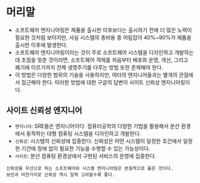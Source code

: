 # 머리말
- 소프트웨어 엔지니어링은 제품을 출시한 이후보다는 출시하기 전에 더 많은 노력이 필요한 것처럼 보이지만, 사실 시스템의 총비용 중 어림잡아 40%~90%가 제품을 출시한 이후에 발생한다.
- 소프트웨어 엔지니어링이라는 것이 주로 소프트웨어 시스템을 디자인하고 개발하는데 초점을 맞춘 것이라면, 소프트웨어 객체를 처음부터 배포와 운영, 개선, 그리고 폐기에 이르기까지 전체 생명주기를 다루는 방법 또한 존재해야 한다.
- 이 방법은 다양한 범위의 기술을 사용하지만, 여타의 엔지니어들과는 별개의 관점에서 접근해야 한다. 이러한 방법에 대한 구글의 답변이 사이트 신뢰성 엔지니어링이다.

## 사이트 신뢰성 엔지니어
- `엔지니어`: SRE들은 엔지니어이다.
컴퓨터공학의 다양한 기법을 활용해서 분산 환경에서 동작하는 대형 컴퓨팅 시스템을 디자인하고 개발한다.
- `신뢰성`: 시스템의 신뢰성에 집중한다.
신뢰성은 어떤 시스템이 일정한 조건에서 일정한 기간에 장애 없이 필요한 기능을 수행할 수 있는 가능성이다.
- `사이트`: 분산 컴퓨팅 환경상에서 구현된 서비스의 운영에 집중한다.

```
신뢰성을 우선으로 하는 소프트웨어와 시스템 엔지니어링은 본질적으로 옳은 것이다.
보안과 마찬가지로 신뢰성 역시 일찍 고려할수록 좋다.
```